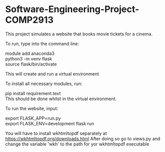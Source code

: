 # Software-Engineering-Project-COMP2913
This project simulates a website that books movie tickets for a cinema. <br>

To run, type into the command line: <br>

<t>module add anaconda3 <br>
<t>python3 -m venv flask <br>
<t>source flask/bin/activate <br>

This will create and run a virtual environment

To install all necessary modules, run: <br>

<t>pip install requirement.text <br>
This should be done whilst in the virtual environment.

To run the website, input:<br>

<t>export FLASK_APP=run.py <br>
<t>export FLASK_ENV=development flask run <br>

You will have to install wkhtmltopdf separately at https://wkhtmltopdf.org/downloads.html After doing so go to views.py and change the variable 'wkh' to the path for yor wkhtmltopdf executable
